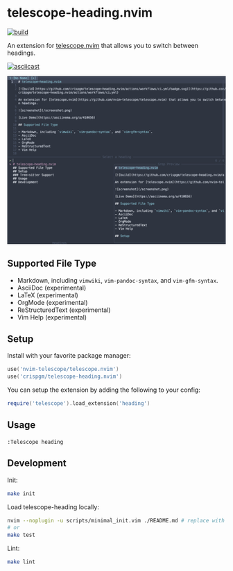 # telescope-heading.nvim

[![build](https://github.com/crispgm/telescope-heading.nvim/actions/workflows/ci.yml/badge.svg)](https://github.com/crispgm/telescope-heading.nvim/actions/workflows/ci.yml)

An extension for [telescope.nvim](https://github.com/nvim-telescope/telescope.nvim) that allows you to switch between headings.

[![asciicast](https://asciinema.org/a/410656.svg)](https://asciinema.org/a/410656)

![screenshot](/screenshot.png)

## Supported File Type

- Markdown, including `vimwiki`, `vim-pandoc-syntax`, and `vim-gfm-syntax`.
- AsciiDoc (experimental)
- LaTeX (experimental)
- OrgMode (experimental)
- ReStructuredText (experimental)
- Vim Help (experimental)

## Setup

Install with your favorite package manager:
```lua
use('nvim-telescope/telescope.nvim')
use('crispgm/telescope-heading.nvim')
```

You can setup the extension by adding the following to your config:
```lua
require('telescope').load_extension('heading')
```

## Usage

```viml
:Telescope heading
```

## Development

Init:

```bash
make init
```

Load telescope-heading locally:

```bash
nvim --noplugin -u scripts/minimal_init.vim ./README.md # replace with /path/to/testfile
# or
make test
```

Lint:

```bash
make lint
```
